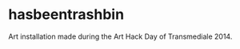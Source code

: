 hasbeentrashbin
===============

Art installation made during the Art Hack Day of Transmediale 2014.
